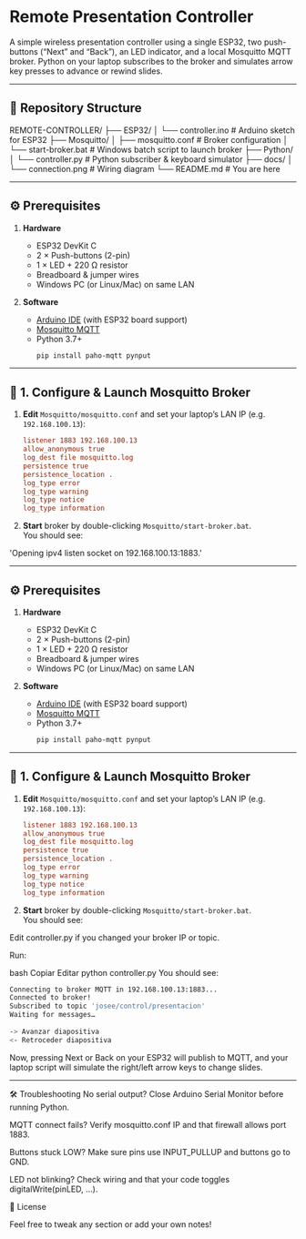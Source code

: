 # Remote Presentation Controller

A simple wireless presentation controller using a single ESP32, two push-buttons (“Next” and “Back”), an LED indicator, and a local Mosquitto MQTT broker. Python on your laptop subscribes to the broker and simulates arrow key presses to advance or rewind slides.

---

## 📂 Repository Structure

REMOTE-CONTROLLER/
├── ESP32/
│ └── controller.ino # Arduino sketch for ESP32
├── Mosquitto/
│ ├── mosquitto.conf # Broker configuration
│ └── start-broker.bat # Windows batch script to launch broker
├── Python/
│ └── controller.py # Python subscriber & keyboard simulator
├── docs/
│ └── connection.png # Wiring diagram
└── README.md # You are here


---

## ⚙️ Prerequisites

1. **Hardware**  
   - ESP32 DevKit C  
   - 2 × Push-buttons (2-pin)  
   - 1 × LED + 220 Ω resistor  
   - Breadboard & jumper wires  
   - Windows PC (or Linux/Mac) on same LAN  

2. **Software**  
   - [Arduino IDE](https://www.arduino.cc/en/software) (with ESP32 board support)  
   - [Mosquitto MQTT](https://mosquitto.org/download/)  
   - Python 3.7+  
     ```bash
     pip install paho-mqtt pynput
     ```

---

## 🔧 1. Configure & Launch Mosquitto Broker

1. **Edit** `Mosquitto/mosquitto.conf` and set your laptop’s LAN IP (e.g. `192.168.100.13`):
    ```conf
    listener 1883 192.168.100.13
    allow_anonymous true
    log_dest file mosquitto.log
    persistence true
    persistence_location .
    log_type error
    log_type warning
    log_type notice
    log_type information
    ```
2. **Start** broker by double-clicking `Mosquitto/start-broker.bat`.  
   You should see:

'Opening ipv4 listen socket on 192.168.100.13:1883.'

---

## ⚙️ Prerequisites

1. **Hardware**  
   - ESP32 DevKit C  
   - 2 × Push-buttons (2-pin)  
   - 1 × LED + 220 Ω resistor  
   - Breadboard & jumper wires  
   - Windows PC (or Linux/Mac) on same LAN  

2. **Software**  
   - [Arduino IDE](https://www.arduino.cc/en/software) (with ESP32 board support)  
   - [Mosquitto MQTT](https://mosquitto.org/download/)  
   - Python 3.7+  
     ```bash
     pip install paho-mqtt pynput
     ```

---

## 🔧 1. Configure & Launch Mosquitto Broker

1. **Edit** `Mosquitto/mosquitto.conf` and set your laptop’s LAN IP (e.g. `192.168.100.13`):
    ```conf
    listener 1883 192.168.100.13
    allow_anonymous true
    log_dest file mosquitto.log
    persistence true
    persistence_location .
    log_type error
    log_type warning
    log_type notice
    log_type information
    ```
2. **Start** broker by double-clicking `Mosquitto/start-broker.bat`.  
   You should see:

Edit controller.py if you changed your broker IP or topic.

Run:

bash
Copiar
Editar
python controller.py
You should see:

```bash
Connecting to broker MQTT in 192.168.100.13:1883...
Connected to broker!
Subscribed to topic 'josee/control/presentacion'
Waiting for messages…
   
-> Avanzar diapositiva
<- Retroceder diapositiva
 ```

Now, pressing Next or Back on your ESP32 will publish to MQTT, and your laptop script will simulate the right/left arrow keys to change slides.

---

🛠️ Troubleshooting
No serial output? Close Arduino Serial Monitor before running Python.

MQTT connect fails? Verify mosquitto.conf IP and that firewall allows port 1883.

Buttons stuck LOW? Make sure pins use INPUT_PULLUP and buttons go to GND.

LED not blinking? Check wiring and that your code toggles digitalWrite(pinLED, …).

📄 License

Feel free to tweak any section or add your own notes!